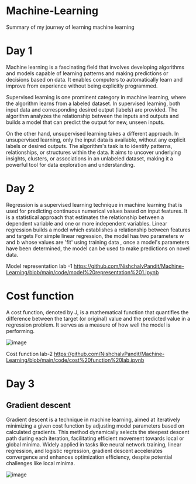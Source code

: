 # Machine-Learning
Summary of my journey of learning machine learning
# Day 1
Machine learning is a fascinating field that involves developing algorithms and models capable of learning patterns and making predictions or decisions based on data. It enables computers to automatically learn and improve from experience without being explicitly programmed.

Supervised learning is one prominent category in machine learning, where the algorithm learns from a labeled dataset. In supervised learning, both input data and corresponding desired output (labels) are provided. The algorithm analyzes the relationship between the inputs and outputs and builds a model that can predict the output for new, unseen inputs.

On the other hand, unsupervised learning takes a different approach. In unsupervised learning, only the input data is available, without any explicit labels or desired outputs. The algorithm's task is to identify patterns, relationships, or structures within the data. It aims to uncover underlying insights, clusters, or associations in an unlabeled dataset, making it a powerful tool for data exploration and understanding.

# Day 2
Regression is a supervised learning technique in machine learning that is used for predicting continuous numerical values based on input features. It is a statistical approach that estimates the relationship between a dependent variable and one or more independent variables.
Linear regression builds a model which establishes a relationship between features and targets
For simple linear regression, the model has two parameters  w and b whose values are 'fit' using training data , once a model's parameters have been determined, the model can be used to make predictions on novel data.

Model representation lab -1
https://github.com/NishchalvPandit/Machine-Learning/blob/main/code/model%20representation%201.ipynb
# Cost function
A cost function, denoted by J, is a mathematical function that quantifies the difference between the target (or original) value and the predicted value in a regression problem. It serves as a measure of how well the model is performing.


![image](https://github.com/NishchalvPandit/Machine-Learning/assets/132006735/ced14a85-931e-4b75-8963-c7299ee409ef)

Cost function lab-2
https://github.com/NishchalvPandit/Machine-Learning/blob/main/code/cost%20function%20lab.ipynb

# Day 3
## Gradient descent

Gradient descent is a technique in machine learning, aimed at iteratively minimizing a given cost function by adjusting model parameters based on calculated gradients. This method dynamically selects the steepest descent path during each iteration, facilitating efficient movement towards local or global minima. Widely applied in tasks like neural network training, linear regression, and logistic regression, gradient descent accelerates convergence and enhances optimization efficiency, despite potential challenges like local minima.

![image](https://github.com/NishchalvPandit/Machine-Learning/assets/132006735/32823b94-96c1-4e0a-b424-ff47553de42d)
